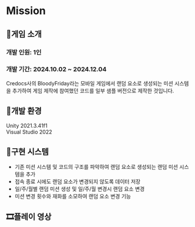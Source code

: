 # Mission
##  📝게임 소개
### 개발 인원: 1인
### 개발 기간: 2024.10.02 ~ 2024.12.04

Credocs사의 BloodyFriday라는 모바일 게임에서 랜덤 요소로 생성되는 미션 시스템을 추가하여 게임 제작에 참여했던 코드를 일부 샘플 버전으로 제작한 것입니다.

## 🌁개발 환경
Unity 2021.3.41f1</br>
Visual Studio 2022</br>

## 🔧구현 시스템
- 기존 미션 시스템 및 코드의 구조를 파악하여 랜덤 요소로 생성되는 랜덤 미션 시스템을 추가
- 접속 종료 시에도 랜덤 요소가 변경되지 않도록 데이터 저장
- 일/주/월별 랜덤 미션 생성 및 일/주/월 변경시 랜덤 요소 변경
- 미션 변경 횟수와 재화를 소모하여 랜덤 요소 변경 기능

## 🎞️플레이 영상
